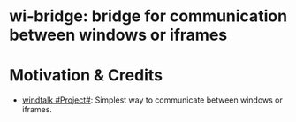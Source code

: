 # wi-bridge: bridge for communication between windows or iframes

# Motivation & Credits

* [windtalk #Project#](https://github.com/pshihn/windtalk): Simplest way to communicate between windows or iframes.